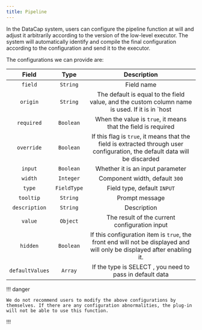 ```yaml
---
title: Pipeline
---
```


In the DataCap system, users can configure the pipeline function at will and adjust it arbitrarily according to the version of the low-level executor. The system will automatically identify and compile the final configuration according to the configuration and send it to the executor.

The configurations we can provide are:

|       Field        |     Type      |                           Description                           |
|:---------------:|:-----------:|:------------------------------------------------------:|
|     `field`     |  `String`   |                          Field name                           |
|    `origin`     |  `String`   | The default is equal to the field value, and the custom column name is used. If it is in `host|port` format, the system will splice the fields through `:`  |
|   `required`    |  `Boolean`  |                 When the value is `true`, it means that the field is required                 |
|   `override`    |  `Boolean`  | If this flag is `true`, it means that the field is extracted through user configuration, the default data will be discarded |
|     `input`     |  `Boolean`  |                        Whether it is an input parameter                         |
|     `width`     |  `Integer`  |                     Component width, default `300`                     |
|     `type`      | `FieldType` |                    Field type, default `INPUT`                    |
|    `tooltip`    |  `String`   |                          Prompt message                          |
|  `description`  |  `String`   |                          Description                          |
|     `value`     |  `Object`   |                       The result of the current configuration input                        |
|    `hidden`     |  `Boolean`  |            If this configuration item is `true`, the front end will not be displayed and will only be displayed after enabling it.             |
| `defaultValues` |   `Array`   |                If the type is SELECT , you need to pass in default data                 |

!!! danger

    We do not recommend users to modify the above configurations by themselves. If there are any configuration abnormalities, the plug-in will not be able to use this function.
!!!
